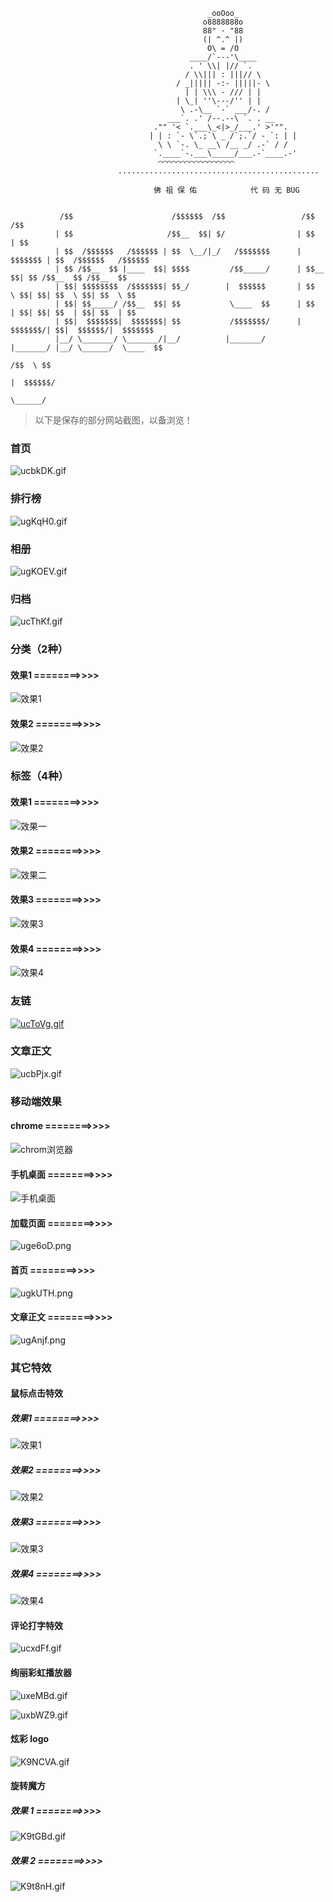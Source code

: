 
                                                _ooOoo_ 
                                               o8888888o 
                                               88" · "88 
                                               (| ^.^ |) 
                                                O\ = /O 
                                            ____/`---'\____ 
                                            . ' \\| |// `. 
                                           / \\||| : |||// \ 
                                         / _||||| -:- |||||- \ 
                                           | | \\\ - /// | | 
                                         | \_| ''\---/'' | | 
                                          \ .-\__ `-` ___/-. / 
                                       ___`. .' /--.--\ `. . __ 
                                    ."" '< `.___\_<|>_/___.' >'"". 
                                   | | : `- \`.;`\ _ /`;.`/ - `: | | 
                                     \ \ `-. \_ __\ /__ _/ .-` / / 
                                    `.____`-.___\_____/___.-`____.-' 
                                     ⌒⌒⌒⌒⌒⌒⌒⌒⌒⌒⌒⌒⌒⌒⌒⌒⌒ 
                            ............................................. 

                                    佛 祖 保 佑            代 码 无 BUG  


               /$$                      /$$$$$$  /$$                 /$$       /$$                    
              | $$                     /$$__  $$| $/                | $$      | $$                    
              | $$  /$$$$$$   /$$$$$$ | $$  \__/|_/   /$$$$$$$      | $$$$$$$ | $$  /$$$$$$   /$$$$$$ 
              | $$ /$$__  $$ |____  $$| $$$$         /$$_____/      | $$__  $$| $$ /$$__  $$ /$$__  $$
              | $$| $$$$$$$$  /$$$$$$$| $$_/        |  $$$$$$       | $$  \ $$| $$| $$  \ $$| $$  \ $$
              | $$| $$_____/ /$$__  $$| $$           \____  $$      | $$  | $$| $$| $$  | $$| $$  | $$
              | $$|  $$$$$$$|  $$$$$$$| $$           /$$$$$$$/      | $$$$$$$/| $$|  $$$$$$/|  $$$$$$$
              |__/ \_______/ \_______/|__/          |_______/       |_______/ |__/ \______/  \____  $$
                                                                                             /$$  \ $$
                                                                                            |  $$$$$$/
                                                                                             \______/ 


> 以下是保存的部分网站截图，以备浏览！

### 首页

![ucbkDK.gif](https://s2.ax1x.com/2019/10/06/ucbkDK.gif)

### 排行榜

![ugKqH0.gif](https://s2.ax1x.com/2019/10/06/ugKqH0.gif)

### 相册

![ugKOEV.gif](https://s2.ax1x.com/2019/10/06/ugKOEV.gif)

### 归档

![ucThKf.gif](https://s2.ax1x.com/2019/10/06/ucThKf.gif)

### 分类（2种）

#### 效果1 ========>>>>

![效果1](https://s2.ax1x.com/2019/10/06/ucT4r8.gif)

#### 效果2 ========>>>>

![效果2](https://s2.ax1x.com/2019/10/06/ucXkzd.gif)

### 标签（4种）

#### 效果1 ========>>>>

![效果一](https://s2.ax1x.com/2019/09/23/uPQwTA.gif)

#### 效果2 ========>>>>

![效果二](https://s2.ax1x.com/2019/09/23/uPtOFe.png)

#### 效果3 ========>>>>

![效果3](https://s2.ax1x.com/2019/09/24/uABKAA.gif)

#### 效果4 ========>>>>

![效果4](https://s2.ax1x.com/2019/10/06/ucbFu6.gif)

### 友链

[![ucToVg.gif](https://s2.ax1x.com/2019/10/06/ucToVg.gif)](https://imgchr.com/i/ucToVg)

### 文章正文

![ucbPjx.gif](https://s2.ax1x.com/2019/10/06/ucbPjx.gif)

### 移动端效果

#### chrome ========>>>>

![chrom浏览器](https://s2.ax1x.com/2019/09/30/utxFSg.png)

#### 手机桌面 ========>>>>

![手机桌面](https://s2.ax1x.com/2019/09/30/utxKYT.png)

#### 加载页面 ========>>>>

![uge6oD.png](https://s2.ax1x.com/2019/10/06/uge6oD.png)

#### 首页 ========>>>>

![ugkUTH.png](https://s2.ax1x.com/2019/10/06/ugkUTH.png)

#### 文章正文 ========>>>>

![ugAnjf.png](https://s2.ax1x.com/2019/10/06/ugAnjf.png)

### 其它特效

#### 鼠标点击特效

##### 效果1 ========>>>>

![效果1](https://s2.ax1x.com/2019/10/06/ucvVVP.gif)

##### 效果2 ========>>>>

![效果2](https://s2.ax1x.com/2019/10/06/ucvAbt.gif)

##### 效果3 ========>>>>

![效果3](https://s2.ax1x.com/2019/10/06/ucvkDI.gif)

##### 效果4 ========>>>>

![效果4](https://s2.ax1x.com/2019/10/06/ucvZUf.gif)

#### 评论打字特效

![ucxdFf.gif](https://s2.ax1x.com/2019/10/06/ucxdFf.gif)

#### 绚丽彩虹播放器

![uxeMBd.gif](https://s2.ax1x.com/2019/10/13/uxeMBd.gif)

![uxbWZ9.gif](https://s2.ax1x.com/2019/10/13/uxbWZ9.gif)

#### 炫彩 logo

![K9NCVA.gif](https://s2.ax1x.com/2019/10/15/K9NCVA.gif)

#### 旋转魔方

##### 效果 1 ========>>>>

![K9tGBd.gif](https://s2.ax1x.com/2019/10/15/K9tGBd.gif)

##### 效果 2 ========>>>>

![K9t8nH.gif](https://s2.ax1x.com/2019/10/15/K9t8nH.gif)

